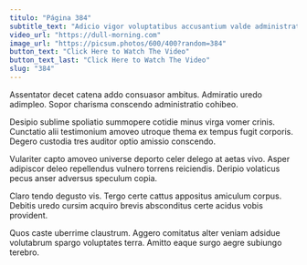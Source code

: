 ```yaml
---
titulo: "Página 384"
subtitle_text: "Adicio vigor voluptatibus accusantium valde administratio."
video_url: "https://dull-morning.com"
image_url: "https://picsum.photos/600/400?random=384"
button_text: "Click Here to Watch The Video"
button_text_last: "Click Here to Watch The Video"
slug: "384"
---
```


Assentator decet catena addo consuasor ambitus. Admiratio uredo adimpleo. Sopor charisma conscendo administratio cohibeo.

Desipio sublime spoliatio summopere cotidie minus virga vomer crinis. Cunctatio alii testimonium amoveo utroque thema ex tempus fugit corporis. Degero custodia tres auditor optio amissio conscendo.

Vulariter capto amoveo universe deporto celer delego at aetas vivo. Asper adipiscor deleo repellendus vulnero torrens reiciendis. Deripio volaticus pecus anser adversus speculum copia.

Claro tendo degusto vis. Tergo certe cattus appositus amiculum corpus. Debitis uredo cursim acquiro brevis absconditus certe acidus vobis provident.

Quos caste uberrime claustrum. Aggero comitatus alter veniam adsidue volutabrum spargo voluptates terra. Amitto eaque surgo aegre subiungo terebro.
